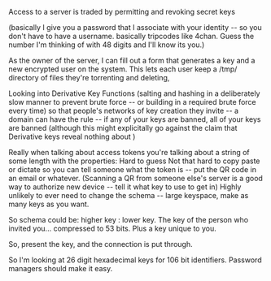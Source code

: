 Access to a server is traded by permitting and revoking secret keys

(basically I give you a password that I associate with your identity -- so you don't have to have a username. basically tripcodes like 4chan. Guess the number I'm thinking of with 48 digits and I'll know its you.)

As the owner of the server, I can fill out a form that generates a key and a new encrypted user on the system. This lets each user keep a /tmp/ directory of files they're torrenting and deleting, 

Looking into Derivative Key Functions (salting and hashing in a deliberately slow manner to prevent brute force -- or building in a required brute force every time) so that people's networks of key creation they invite -- a domain can have the rule -- if any of your keys are banned, all of your keys are banned (although this might explicitally go against the claim that Derivative keys reveal nothing about )

Really when talking about access tokens you're talking about a string of some length with the properties:
Hard to guess
Not that hard to copy paste or dictate so you can tell someone what the token is -- put the QR code in an email or whatever.
(Scanning a QR from someone else's server is a good way to authorize new device -- tell it what key to use to get in)
Highly unlikely to ever need to change the schema -- large keyspace, make as many keys as you want.

So schema could be: higher key : lower key. The key of the person who invited you... compressed to 53 bits. Plus a key unique to you.

So, present the key, and the connection is put through.

So I'm looking at 26 digit hexadecimal keys for 106 bit identifiers. Password managers should make it easy.




